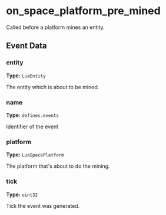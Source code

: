 # on_space_platform_pre_mined

Called before a platform mines an entity.

## Event Data

### entity

**Type:** `LuaEntity`

The entity which is about to be mined.

### name

**Type:** `defines.events`

Identifier of the event

### platform

**Type:** `LuaSpacePlatform`

The platform that's about to do the mining.

### tick

**Type:** `uint32`

Tick the event was generated.

